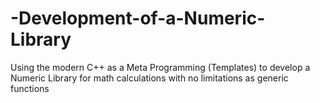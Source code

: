 # -Development-of-a-Numeric-Library
Using the modern C++ as a Meta Programming (Templates) to develop a Numeric Library for math calculations with no limitations as generic functions 

